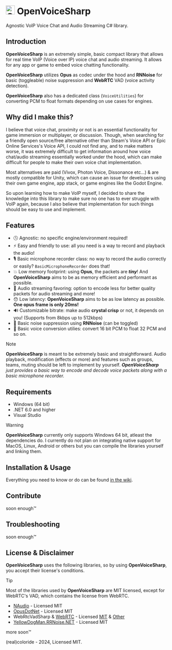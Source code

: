 # <img src="https://raw.githubusercontent.com/realcoloride/OpenVoiceSharp/master/openvoicesharp.png" alt="OpenVoiceSharp" width="28" height="28"> OpenVoiceSharp

Agnostic VoIP Voice Chat and Audio Streaming C# library.

## Introduction

**OpenVoiceSharp** is an extremely simple, basic compact library that allows for real time VoIP (Voice over IP) voice chat and audio streaming. It allows for any app or game to embed voice chatting functionality.

**OpenVoiceSharp** utilizes **Opus** as codec under the hood and **RNNoise** for basic (toggleable) noise suppression and **WebRTC** VAD (voice activity detection).

**OpenVoiceSharp** also has a dedicated class (`VoiceUtilities`) for converting PCM to float formats depending on use cases for engines.

## Why did I make this?

I believe that voice chat, proximity or not is an essential functionality for game immersion or multiplayer, or discussion. Though, when searching for a friendly open source/free alternative other than Steam's Voice API or Epic Online Services's Voice API, I could not find any, and to make matters worse, it was extremely difficult to get information around how voice chat/audio streaming essentially worked under the hood, which can make difficult for people to make their own voice chat implementation.

Most alternatives are paid (Vivox, Photon Voice, Dissonance etc...) & are mostly compatible for Unity, which can cause an issue for developers using their own game engine, app stack, or game engines like the Godot Engine. 

So upon learning how to make VoIP myself, I decided to share the knowledge into this library to make sure no one has to ever struggle with VoIP again, because I also believe that implementation for such things should be easy to use and implement.

## Features

- 🕓 Agnostic: no specific engine/environment required!
- ⚡ Easy and friendly to use: all you need is a way to record and playback the audio!
- 🎙️ Basic microphone recorder class: no way to record the audio correctly or easily? `BasicMicrophoneRecorder` does that!
- 💥 Low memory footprint: using **Opus**, the packets are ***tiny***! And **OpenVoiceSharp** aims to be as memory efficient and performant as possible.
- 🎵 Audio streaming favoring: option to encode less for better quality packets for audio streaming and more!
- 😯 Low latency: **OpenVoiceSharp** aims to be as low latency as possible. **One opus frame is only 20ms!**
- 🔊 Customizable bitrate: make audio **crystal crisp** or not, it depends on you! (Supports from 8kbps up to 512kbps)
- 🍃 Basic noise suppression using **RNNoise** (can be toggled)
- 🧪 Basic voice conversion utilies: convert 16 bit PCM to float 32 PCM and so on.

> [!NOTE]  
> **OpenVoiceSharp** is meant to be extremely basic and straightforward. Audio playback, modification (effects or more) and features such as groups, teams, muting should be left to implement by yourself. 
> _**OpenVoiceSharp** just provides a basic way to encode and decode voice packets along with a basic microphone recorder._

## Requirements

- Windows (64 bit)
- .NET 6.0 and higher
- Visual Studio

> [!WARNING]
> **OpenVoiceSharp** currently only supports Windows 64 bit, atleast the dependencies do.
> I currently do not plan on integrating native support for MacOS, Linux, Android or others but you can compile the libraries yourself and linking them.

## Installation & Usage

Everything you need to know or do can be found [in the wiki](https://github.com/realcoloride/OpenVoiceSharp/wiki).

## Contribute

soon enough:tm:

## Troubleshooting

soon enough:tm:

## License & Disclaimer

**OpenVoiceSharp** uses the following libraries, so by using **OpenVoiceSharp**, you accept their license's conditions.

> [!TIP]  
> Most of the libraries used by **OpenVoiceSharp** are MIT licensed, except for WebRTC's VAD, which contains the license from WebRTC.

- [NAudio](https://github.com/naudio/NAudio) - Licensed MIT
- [OpusDotNet](https://github.com/mrphil2105/OpusDotNet) - Licensed MIT
- WebRtcVadSharp & [WebRTC](https://webrtc.org/) - Licensed [MIT](https://github.com/ladenedge/WebRtcVadSharp) & [Other](https://webrtc.org/support/license)
- [YellowDogMan.RRNoise.NET](https://github.com/Yellow-Dog-Man/RNNoise.Net) - Licensed MIT 

more soon:tm:

(real)coloride - 2024, Licensed MIT.
